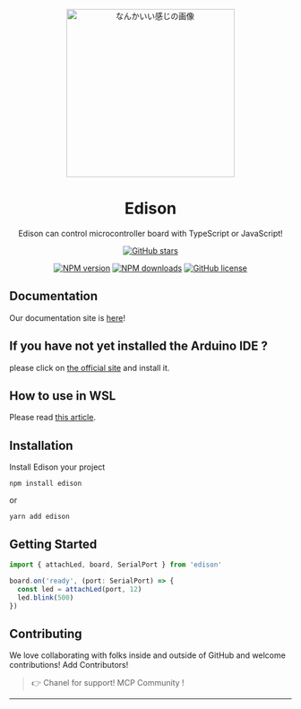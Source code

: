 <p align="center">

  <img width="300px" src="/public/images/icon.png" alt="なんかいい感じの画像">

</p>

<h1 align="center">Edison</h1>

<p align="center">Edison can control microcontroller board with TypeScript or JavaScript!</p>

<div align="center">

  <a href="https://github.com/edison-js/Edison/stargazers">
    <img src="https://img.shields.io/github/stars/edison-js/Edison" alt="GitHub stars">
  </a>

[![NPM
version](https://img.shields.io/npm/v/edison.svg?style=flat)](https://www.npmjs.com/package/edison)
[![NPM
downloads](https://img.shields.io/npm/dm/edison.svg?style=flat)](https://www.npmjs.com/package/edison)
[![GitHub license](https://img.shields.io/badge/license-MIT-blue.svg)](https://github.com/edison-js/Edison/blob/main/LICENSE)
</div>

## Documentation

Our documentation site is [here](https://edison-js-document.vercel.app/)!

## If you have not yet installed the Arduino IDE ?

please click on [the official site](https://www.arduino.cc/en/software) and install it.

## How to use in WSL

Please read [this article](https://zenn.dev/konjikun/articles/e905f4ce99d3ea).

## Installation

Install Edison your project

```console
npm install edison
```

or

```console
yarn add edison
```

## Getting Started

```.ts
import { attachLed, board, SerialPort } from 'edison'

board.on('ready', (port: SerialPort) => {
  const led = attachLed(port, 12)
  led.blink(500)
})
```

## Contributing

We love collaborating with folks inside and outside of GitHub and welcome contributions!
Add Contributors!

> 👉 Chanel for support!
MCP Community !
-----------------------------
